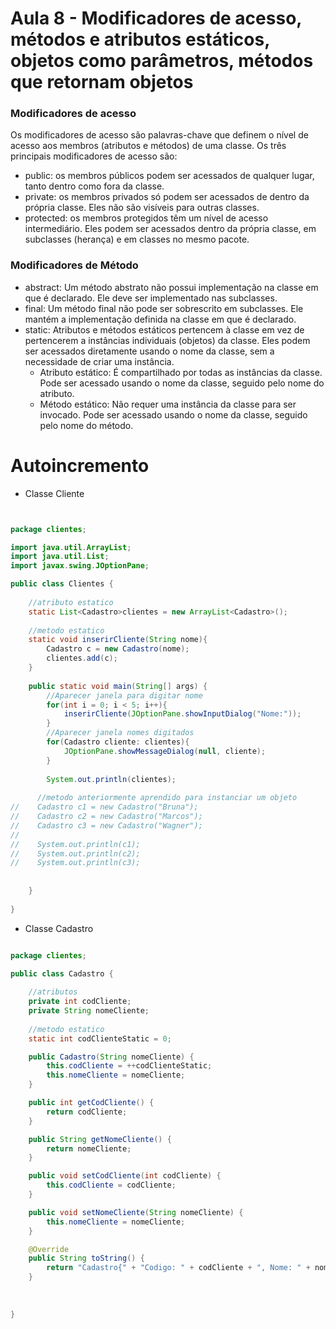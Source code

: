 # Aula 8 - Modificadores de acesso, métodos e atributos estáticos, objetos como parâmetros, métodos que retornam objetos

### Modificadores de acesso

Os modificadores de acesso são palavras-chave que definem o nível de acesso aos membros (atributos e métodos) de uma classe. Os três principais modificadores de acesso são:
- public: os membros públicos podem ser acessados de qualquer lugar, tanto dentro como fora da classe.
- private: os membros privados só podem ser acessados de dentro da própria classe. Eles não são visíveis para outras classes.
- protected: os membros protegidos têm um nível de acesso intermediário. Eles podem ser acessados dentro da própria classe, em subclasses (herança) e em classes no mesmo pacote.

### Modificadores de Método
- abstract: Um método abstrato não possui implementação na classe em que é declarado. Ele deve ser implementado nas subclasses.
- final: Um método final não pode ser sobrescrito em subclasses. Ele mantém a implementação definida na classe em que é declarado.
- static: Atributos e métodos estáticos pertencem à classe em vez de pertencerem a instâncias individuais (objetos) da classe. Eles podem ser acessados diretamente usando o nome da classe, sem a necessidade de criar uma instância.
    - Atributo estático: É compartilhado por todas as instâncias da classe. Pode ser acessado usando o nome da classe, seguido pelo nome do atributo.
    - Método estático: Não requer uma instância da classe para ser invocado. Pode ser acessado usando o nome da classe, seguido pelo nome do método.

# Autoincremento

- Classe Cliente
``` Java


package clientes;

import java.util.ArrayList;
import java.util.List;
import javax.swing.JOptionPane;

public class Clientes {
    
    //atributo estatico
    static List<Cadastro>clientes = new ArrayList<Cadastro>();
    
    //metodo estatico
    static void inserirCliente(String nome){
        Cadastro c = new Cadastro(nome);
        clientes.add(c);
    }
    
    public static void main(String[] args) {
        //Aparecer janela para digitar nome
        for(int i = 0; i < 5; i++){
            inserirCliente(JOptionPane.showInputDialog("Nome:"));
        }
        //Aparecer janela nomes digitados
        for(Cadastro cliente: clientes){
            JOptionPane.showMessageDialog(null, cliente);
        }
        
        System.out.println(clientes);
       
      //metodo anteriormente aprendido para instanciar um objeto
//    Cadastro c1 = new Cadastro("Bruna");
//    Cadastro c2 = new Cadastro("Marcos");
//    Cadastro c3 = new Cadastro("Wagner");
//
//    System.out.println(c1);
//    System.out.println(c2);
//    System.out.println(c3);
        
        
    }
    
}

```
- Classe Cadastro
```Java

package clientes;

public class Cadastro {
    
    //atributos
    private int codCliente;
    private String nomeCliente;
    
    //metodo estatico 
    static int codClienteStatic = 0;

    public Cadastro(String nomeCliente) {
        this.codCliente = ++codClienteStatic;
        this.nomeCliente = nomeCliente;
    }

    public int getCodCliente() {
        return codCliente;
    }

    public String getNomeCliente() {
        return nomeCliente;
    }

    public void setCodCliente(int codCliente) {
        this.codCliente = codCliente;
    }

    public void setNomeCliente(String nomeCliente) {
        this.nomeCliente = nomeCliente;
    }

    @Override
    public String toString() {
        return "Cadastro{" + "Codigo: " + codCliente + ", Nome: " + nomeCliente + '}';
    }
    
    
    
}
```

